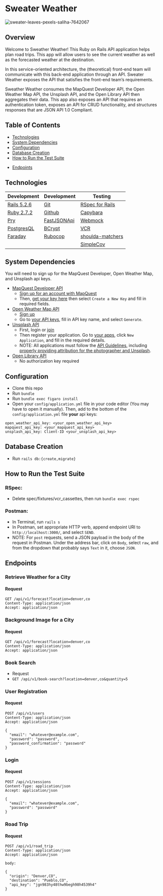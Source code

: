 # Sweater Weather
![sweater-leaves-pexels-saliha-7642067](https://user-images.githubusercontent.com/81220681/135049580-718bf7e3-9126-4575-a850-362c0a8b80cb.jpg)

## Overview
Welcome to Sweather Weather! This Ruby on Rails API application helps plan road trips. This app will allow users to see the current weather as well as the forecasted weather at the destination.

In this service-oriented architecture, the (theoretical) front-end team will communicate with this back-end application through an API. Sweater Weather exposes the API that satisfies the front-end team’s requirements.

Sweather Weather consumes the MapQuest Developer API, the Open Weather Map API, the Unsplash API, and the Open Library API then aggregates their data. This app also exposes an API that requires an authentication token, exposes an API for CRUD functionality, and structures responses that are JSON API 1.0 Compliant.

## Table of Contents
- [Technologies](#technologies)
- [System Dependencies](#system-dependencies)
- [Configuration](#configuration)
- [Database Creation](#database-creation)
- [How to Run the Test Suite](#how-to-run-the-test-suite)
<!-- - [Screenshots](#screenshots) -->
- [Endpoints](#endpoints)

## Technologies
|Development|Development|Testing
|--- |--- |--- |
|[Rails 5.2.6](https://rubygems.org/gems/rails/versions/5.2.6)|[Git](https://git-scm.com/book/en/v2/Getting-Started-First-Time-Git-Setup)|[RSpec for Rails](https://github.com/rspec/rspec-rails)
|[Ruby 2.7.2](https://www.ruby-lang.org/en/downloads/)|[Github](https://desktop.github.com/)|[Capybara](https://github.com/teamcapybara/capybara)
|[Pry](https://rubygems.org/gems/pry/versions/0.10.3)|[FastJSONApi](https://github.com/Netflix/fast_jsonapi)|[Webmock](https://github.com/bblimke/webmock)
|[PostgresQL](https://www.postgresql.org/)|[BCrypt](https://github.com/bcrypt-ruby/bcrypt-ruby)|[VCR](https://github.com/vcr/vcr)
|[Faraday](https://github.com/lostisland/faraday)|[Rubocop](https://rubygems.org/gems/rubocop/versions/0.39.0)|[shoulda-matchers](https://github.com/thoughtbot/shoulda-matchers)|[Figaro](https://github.com/laserlemon/figaro)|[Atom](https://atom.io/)|[Postman](https://www.postman.com/product/rest-client/)
|||[SimpleCov](https://rubygems.org/gems/simplecov/versions/0.12.0)

## System Dependencies
You will need to sign up for the MapQuest Developer, Open Weather Map, and Unsplash api keys.

- [MapQuest Developer API](https://developer.mapquest.com/documentation/)
  - [Sign up for an account with MapQuest](https://developer.mapquest.com/plan_purchase/steps/business_edition/business_edition_free/register)
  - Then, [get your key here](https://developer.mapquest.com/user/me/apps) then select `Create a New Key` and fill in required fields.
- [Open Weather Map API](https://openweathermap.org/api)
  - [Sign up](https://home.openweathermap.org/users/sign_up)
  - Go to [your API keys](https://home.openweathermap.org/api_keys), fill in API key name, and select `Generate`.
- [Unsplash API ](https://unsplash.com/documentation)
  - First, login or [join](https://unsplash.com/join)
  - Then register your application. Go to [your apps](https://unsplash.com/oauth/applications), click `New Application`, and fill in the required details.
  - NOTE: All applications must follow the [API Guidelines](https://help.unsplash.com/en/articles/2511245-unsplash-api-guidelines), including [properly providing attribution for the photographer and Unsplash](https://help.unsplash.com/en/articles/2511315-guideline-attribution).
- [Open Library API](https://openlibrary.org/dev/docs/api/search)
  - No authorization key required
  
## Configuration
  - Clone this repo
  - Run `bundle`
  - Run `bundle exec figaro install`
  - Open your `config/application.yml` file in your code editor (You may have to open it manually). Then, add to the bottom of the `config/application.yml` file **your** api keys:
```
open_weather_api_key: <your_open_weather_api_key>
mapquest_api_key: <your_mapquest_api_key>
unsplash_api_key: Client-ID <your_unsplash_api_key>
```

## Database Creation
  - Run `rails db:{create,migrate}`

## How to Run the Test Suite
### RSpec:
- Delete spec/fixtures/vcr_cassettes, then run `bundle exec rspec`
### Postman:
- In Terminal, run `rails s`
- In Postman, set appropriate HTTP verb, append endpoint URI to `http://localhost:3000/`, and select `SEND`.
- NOTE: For `post` requests, send a JSON payload in the body of the request in Postman. Under the address bar, click on `Body`, select `raw`, and from the dropdown that probably says `Text` in it, choose `JSON`.

## Endpoints

### Retrieve Weather for a City
#### Request
```
GET /api/v1/forecast?location=denver,co
Content-Type: application/json
Accept: application/json
```

### Background Image for a City
#### Request
```
GET /api/v1/forecast?location=denver,co
Content-Type: application/json
Accept: application/json
```

### Book Search
- Request
- `GET /api/v1/book-search?location=denver,co&quantity=5`

### User Registration
#### Request
```
POST /api/v1/users
Content-Type: application/json
Accept: application/json

{
  "email": "whatever@example.com",
  "password": "password",
  "password_confirmation": "password"
}
```

### Login
#### Request
```
POST /api/v1/sessions
Content-Type: application/json
Accept: application/json

{
  "email": "whatever@example.com",
  "password": "password"
}
```

### Road Trip
#### Request
```
POST /api/v1/road_trip
Content-Type: application/json
Accept: application/json

body:

{
  "origin": "Denver,CO",
  "destination": "Pueblo,CO",
  "api_key": "jgn983hy48thw9begh98h4539h4"
}
```
